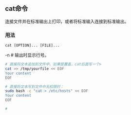 ## cat命令

连接文件并在标准输出上打印，或者将标准输入连接到标准输出。

### 用法
```
cat [OPTION]... [FILE]...
```


-n  # 输出时显示行号。


```sh
# 直接将文本追加到文件中。如果是覆盖，cat后面写一个>
cat >> /tmp/yourfile << EOF
Your content
EOF

# 直接将文本写到文件中无权限时：
sudo bash -c "cat > /etc/hosts" << EOF
Your content
EOF

#

```